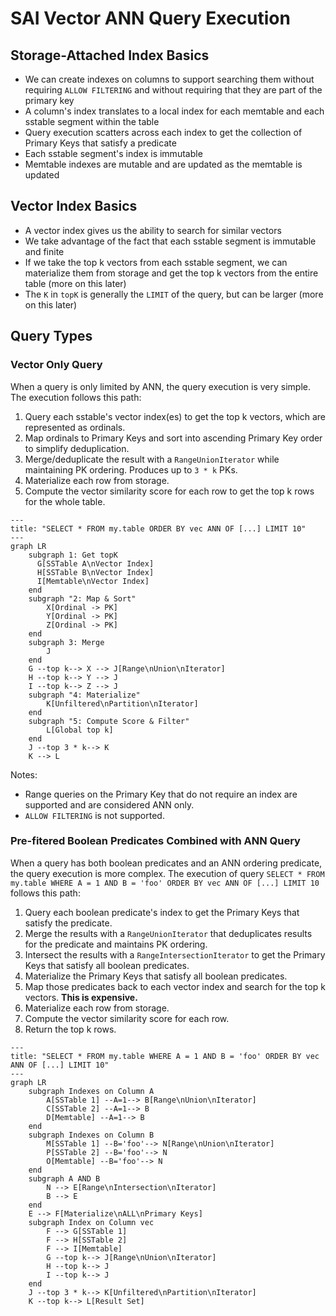 # SAI Vector ANN Query Execution

## Storage-Attached Index Basics

* We can create indexes on columns to support searching them without requiring `ALLOW FILTERING` and without requiring
that they are part of the primary key
* A column's index translates to a local index for each memtable and each sstable segment within the table
* Query execution scatters across each index to get the collection of Primary Keys that satisfy a predicate
* Each sstable segment's index is immutable
* Memtable indexes are mutable and are updated as the memtable is updated

## Vector Index Basics

* A vector index gives us the ability to search for similar vectors
* We take advantage of the fact that each sstable segment is immutable and finite
* If we take the top k vectors from each sstable segment, we can materialize them from storage and get the top k vectors
  from the entire table (more on this later)
* The `K` in `topK` is generally the `LIMIT` of the query, but can be larger (more on this later)

## Query Types

### Vector Only Query

When a query is only limited by ANN, the query execution is very simple. The execution follows this path:
1. Query each sstable's vector index(es) to get the top k vectors, which are represented as ordinals.
2. Map ordinals to Primary Keys and sort into ascending Primary Key order to simplify deduplication.
3. Merge/deduplicate the result with a `RangeUnionIterator` while maintaining PK ordering. Produces up to `3 * k` PKs.
4. Materialize each row from storage.
5. Compute the vector similarity score for each row to get the top k rows for the whole table.

```mermaid
---
title: "SELECT * FROM my.table ORDER BY vec ANN OF [...] LIMIT 10"
---
graph LR
    subgraph 1: Get topK
      G[SSTable A\nVector Index]
      H[SSTable B\nVector Index]
      I[Memtable\nVector Index]
    end
    subgraph "2: Map & Sort"
        X[Ordinal -> PK]
        Y[Ordinal -> PK]
        Z[Ordinal -> PK]
    end
    subgraph 3: Merge
        J
    end
    G --top k--> X --> J[Range\nUnion\nIterator]
    H --top k--> Y --> J
    I --top k--> Z --> J
    subgraph "4: Materialize"
        K[Unfiltered\nPartition\nIterator]
    end
    subgraph "5: Compute Score & Filter"
        L[Global top k]
    end
    J --top 3 * k--> K
    K --> L
```

Notes:
* Range queries on the Primary Key that do not require an index are supported and are considered ANN only.
* `ALLOW FILTERING` is not supported.

### Pre-fitered Boolean Predicates Combined with ANN Query

When a query has both boolean predicates and an ANN ordering predicate, the query execution is more complex. The execution
of query `SELECT * FROM my.table WHERE A = 1 AND B = 'foo' ORDER BY vec ANN OF [...] LIMIT 10` follows this path:
1. Query each boolean predicate's index to get the Primary Keys that satisfy the predicate.
2. Merge the results with a `RangeUnionIterator` that deduplicates results for the predicate and maintains PK ordering.
3. Intersect the results with a `RangeIntersectionIterator` to get the Primary Keys that satisfy all boolean predicates.
4. Materialize the Primary Keys that satisfy all boolean predicates.
5. Map those predicates back to each vector index and search for the top k vectors. **This is expensive.**
6. Materialize each row from storage.
7. Compute the vector similarity score for each row.
8. Return the top k rows.

```mermaid
---
title: "SELECT * FROM my.table WHERE A = 1 AND B = 'foo' ORDER BY vec ANN OF [...] LIMIT 10"
---
graph LR
    subgraph Indexes on Column A
        A[SSTable 1] --A=1--> B[Range\nUnion\nIterator]
        C[SSTable 2] --A=1--> B
        D[Memtable] --A=1--> B
    end
    subgraph Indexes on Column B
        M[SSTable 1] --B='foo'--> N[Range\nUnion\nIterator]
        P[SSTable 2] --B='foo'--> N
        O[Memtable] --B='foo'--> N
    end
    subgraph A AND B
        N --> E[Range\nIntersection\nIterator]
        B --> E
    end
    E --> F[Materialize\nALL\nPrimary Keys]
    subgraph Index on Column vec
        F --> G[SSTable 1]
        F --> H[SSTable 2]
        F --> I[Memtable]
        G --top k--> J[Range\nUnion\nIterator]
        H --top k--> J
        I --top k--> J
    end
    J --top 3 * k--> K[Unfiltered\nPartition\nIterator]
    K --top k--> L[Result Set]
```

